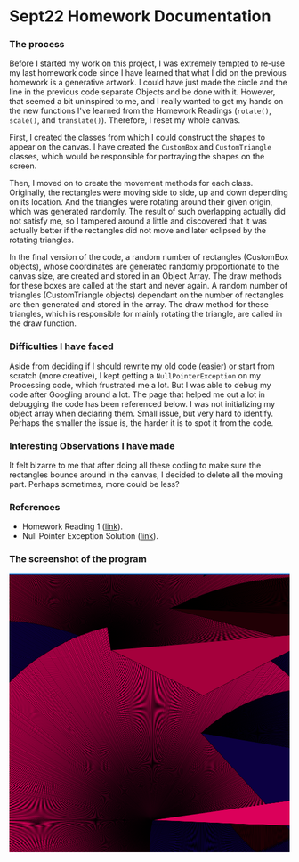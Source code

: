 # Sept22 Homework Documentation

### The process

Before I started my work on this project, I was extremely tempted to re-use my last homework code since I have learned that what I did on the previous homework is a generative artwork. I could have just made the circle and the line in the previous code separate Objects and be done with it. However, that seemed a bit uninspired to me, and I really wanted to get my hands on the new functions I've learned from the Homework Readings (`rotate()`, `scale()`, and `translate()`). Therefore, I reset my whole canvas.

First, I created the classes from which I could construct the shapes to appear on the canvas. I have created the `CustomBox` and `CustomTriangle` classes, which would be responsible for portraying the shapes on the screen. 

Then, I moved on to create the movement methods for each class. Originally, the rectangles were moving side to side, up and down depending on its location. And the triangles were rotating around their given origin, which was generated randomly. The result of such overlapping actually did not satisfy me, so I tampered around a little and discovered that it was actually better if the rectangles did not move and later eclipsed by the rotating triangles. 

In the final version of the code, a random number of rectangles (CustomBox objects), whose coordinates are generated randomly proportionate to the canvas size, are created and stored in an Object Array. The draw methods for these boxes are called at the start and never again. A random number of triangles (CustomTriangle objects) dependant on the number of rectangles are then generated and stored in the array. The draw method for these triangles, which is responsible for mainly rotating the triangle, are called in the draw function. 


### Difficulties I have faced

Aside from deciding if I should rewrite my old code (easier) or start from scratch (more creative), I kept getting a `NullPointerException` on my Processing code, which frustrated me a lot. But I was able to debug my code after Googling around a lot. The page that helped me out a lot in debugging the code has been referenced below. I was not initializing my object array when declaring them. Small issue, but very hard to identify. Perhaps the smaller the issue is, the harder it is to spot it from the code. 


### Interesting Observations I have made

It felt bizarre to me that after doing all these coding to make sure the rectangles bounce around in the canvas, I decided to delete all the moving part. Perhaps sometimes, more could be less? 


### References
- Homework Reading 1 ([link](https://www.youtube.com/watch?v=o9sgjuh-CBM)).
- Null Pointer Exception Solution ([link](https://forum.processing.org/two/discussion/8071/why-do-i-get-a-nullpointerexception)).

### The screenshot of the program 
![](screenshot.png)

